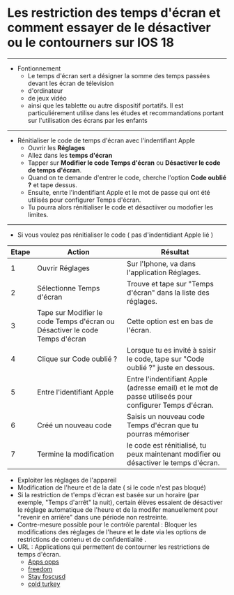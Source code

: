 # Les restriction des **temps d'écran** et comment essayer de le désactiver ou le contourners sur IOS 18
---
- Fontionnement 
  - Le temps d'écran sert a désigner la somme des temps passées devant les écran de télevision
  - d'ordinateur
  - de jeux vidéo
  - ainsi que les tablette ou autre dispositif portatifs. Il est particuliérement utilise dans les études et recommandations portant sur l'utilisation des écrans par les enfants 
---
- Rénitialiser le code de temps d'écran avec l'indentifiant Apple
  - Ouvrir les **Réglages**
  - Allez dans les **temps d'écran**
  - Tapper sur **Modifier le code Temps d'écran** ou **Désactiver le code de temps d'écran**.
  - Quand on te demande d'entrer le code, cherche l'option **Code oublié ?** et tape dessus.
  - Ensuite, enrte l'indentifiant Apple et le mot de passe qui ont été utilisés pour configurer Temps d'écran.
  - Tu pourra alors rénitialiser le code et désactiiver ou modofier les limites.
---
- Si vous voulez pas rénitialiser le code ( pas d'indentidiant Apple lié ) 

| Etape  | Action         | Résultat             |
|--------|----------------|----------------------|
| 1      | Ouvrir Réglages | Sur l'Iphone, va dans l'application Réglages. |
| 2      | Sélectionne Temps d'écran | Trouve et tape sur "Temps d'écran" dans la liste des réglages. |
| 3      | Tape sur Modifier le code Temps d'écran ou Désactiver le code Temps d'écran | Cette option est en bas de l'écran. |
| 4      | Clique sur Code oublié ? | Lorsque tu es invité à saisir le code, tape sur "Code oublié ?" juste en dessous.
| 5      | Entre l'identifiant Apple | Entre l'indentifiant Apple (adresse email) et le mot de passe utiliseés pour configurer Temps d'écran.|
| 6      | Créé un nouveau code | Saisis un nouveau code Temps d'écran que tu pourras mémoriser | 
| 7      | Termine la modification | le code est rénitialisé, tu peux maintenant modifier ou désactiver le temps d'écran.|

- Exploiter les réglages de l'appareil
 - Modification de l'heure et de la date ( si le code n'est pas bloqué)
 - Si la restriction de t'emps d'écran est basée sur un horaire (par exemple, "Temps d'arrêt" la nuit), certain élèves essaient de désactiver le réglage automatique de l'heure et de la modifer manuellement pour "revenir en arrière" dans une période non restreinte.
 - Contre-mesure possible pour le contrôle parental : Bloquer les modifications des réglages de l'heure et le date via les options de restrictions de contenu et de confidentialité .
- URL : Applications qui permettent de contourner les restrictions de temps d'écran.
  - [Apps opps](https://play.google.com/store/apps/details?id=rikka.appops&hl=fr)
  - [freedom](https://play.google.com/store/apps/details?id=to.freedom.android2&hl=fr)
  - [Stay foscusd](https://chromewebstore.google.com/detail/stayfocusd-%E2%80%93-website-bloc/laankejkbhbdhmipfmgcngdelahlfoji?hl=fr)
  - [cold turkey](https://getcoldturkey.com/)   
